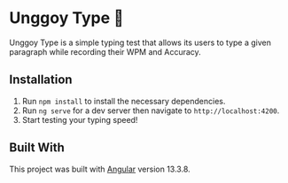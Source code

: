 # Unggoy Type :speak_no_evil:

Unggoy Type is a simple typing test that allows its users to type a given paragraph while recording their WPM and Accuracy.

## Installation

1. Run `npm install` to install the necessary dependencies.
2. Run `ng serve` for a dev server then navigate to `http://localhost:4200`.
3. Start testing your typing speed!

## Built With

This project was built with [Angular](https://angular.io/) version 13.3.8.
